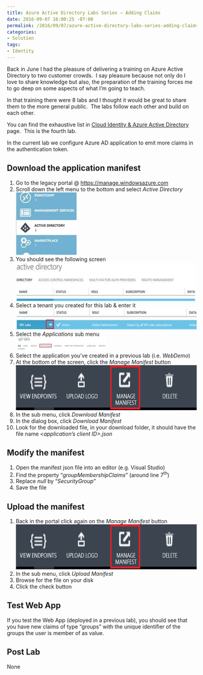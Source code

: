 ```yaml
---
title: Azure Active Directory Labs Series – Adding Claims
date: 2016-09-07 16:00:25 -07:00
permalink: /2016/09/07/azure-active-directory-labs-series-adding-claims/
categories:
- Solution
tags:
- Identity
---
```

<strike></strike> <p>Back in June I had the pleasure of delivering a training on Azure Active Directory to two customer crowds.&nbsp; I say pleasure because not only do I love to share knowledge but also, the preparation of the training forces me to go deep on some aspects of what I’m going to teach.  </p><p>In that training there were 8 labs and I thought it would be great to share them to the more general public.&nbsp; The labs follow each other and build on each other.  </p><p>You can find the exhaustive list in <a href="https://vincentlauzon.com/subject-series/cloud-identity-azure-active-directory/">Cloud Identity &amp; Azure Active Directory</a> page.&nbsp; This is the fourth lab.  </p><p>In the current lab we configure Azure AD application to emit more claims in the authentication token.  <h2>Download the application manifest</h2> <ol> <li>Go to the legacy portal @ <a href="https://manage.windowsazure.com">https://manage.windowsazure.com</a> </li> <li>Scroll down the left menu to the bottom and select <i>Active Directory</i><br /><a href="/assets/posts/2016/3/azure-active-directory-labs-series-adding-claims/clip_image002.jpg"><img title="clip_image002" style="background-image:none;padding-top:0;padding-left:0;display:inline;padding-right:0;border-width:0;" border="0" alt="clip_image002" src="/assets/posts/2016/3/azure-active-directory-labs-series-adding-claims/clip_image002_thumb.jpg" width="161" height="165" /></a> </li> <li>You should see the following screen<br /><a href="/assets/posts/2016/3/azure-active-directory-labs-series-adding-claims/clip_image004.jpg"><img title="clip_image004" style="border-top:0;border-right:0;background-image:none;border-bottom:0;padding-top:0;padding-left:0;border-left:0;display:inline;padding-right:0;" border="0" alt="clip_image004" src="/assets/posts/2016/3/azure-active-directory-labs-series-adding-claims/clip_image004_thumb.jpg" width="531" height="102" /></a> </li> <li>Select a tenant you created for this lab &amp; enter it<br /><a href="/assets/posts/2016/3/azure-active-directory-labs-series-adding-claims/clip_image006.jpg"><img title="clip_image006" style="border-top:0;border-right:0;background-image:none;border-bottom:0;padding-top:0;padding-left:0;border-left:0;display:inline;padding-right:0;" border="0" alt="clip_image006" src="/assets/posts/2016/3/azure-active-directory-labs-series-adding-claims/clip_image006_thumb.jpg" width="566" height="56" /></a> </li> <li>Select the <i>Applications</i> sub menu<br /><a href="/assets/posts/2016/3/azure-active-directory-labs-series-adding-claims/clip_image008.jpg"><img title="clip_image008" style="border-top:0;border-right:0;background-image:none;border-bottom:0;padding-top:0;padding-left:0;border-left:0;display:inline;padding-right:0;" border="0" alt="clip_image008" src="/assets/posts/2016/3/azure-active-directory-labs-series-adding-claims/clip_image008_thumb.jpg" width="240" height="37" /></a> </li> <li>Select the application you’ve created in a previous lab (i.e. <i>WebDemo</i>) </li> <li>At the bottom of the screen, click the <i>Manage Manifest</i> button<br /><a href="/assets/posts/2016/3/azure-active-directory-labs-series-adding-claims/clip_image009.png"><img title="clip_image009" style="border-top:0;border-right:0;background-image:none;border-bottom:0;padding-top:0;padding-left:0;border-left:0;display:inline;padding-right:0;" border="0" alt="clip_image009" src="/assets/posts/2016/3/azure-active-directory-labs-series-adding-claims/clip_image009_thumb.png" width="665" height="119" /></a> </li> <li>In the sub menu, click <i>Download Manifest</i> </li> <li>In the dialog box, click <i>Download Manifest</i> </li> <li>Look for the downloaded file, in your download folder, it should have the file name <i>&lt;application’s client ID&gt;.json</i> </li></ol> <h2>Modify the manifest</h2> <ol> <li>Open the manifest json file into an editor (e.g. Visual Studio) </li> <li>Find the property “<i>groupMembershipClaims</i>” (around line 7<sup>th</sup>) </li> <li>Replace <i>null</i> by “<i>SecurityGroup</i>” </li> <li>Save the file </li></ol> <h2>Upload the manifest</h2> <ol> <li>Back in the portal click again on the <i>Manage Manifest</i> button<br /><a href="/assets/posts/2016/3/azure-active-directory-labs-series-adding-claims/clip_image0091.png"><img title="clip_image009[1]" style="border-top:0;border-right:0;background-image:none;border-bottom:0;padding-top:0;padding-left:0;border-left:0;display:inline;padding-right:0;" border="0" alt="clip_image009[1]" src="/assets/posts/2016/3/azure-active-directory-labs-series-adding-claims/clip_image0091_thumb.png" width="665" height="119" /></a> </li> <li>In the sub menu, click <i>Upload Manifest</i> </li> <li>Browse for the file on your disk </li> <li>Click the check button </li></ol> <h2>Test Web App</h2> </p><p>If you test the Web App (deployed in a previous lab), you should see that you have new claims of type “groups” with the unique identifier of the groups the user is member of as value.  <h2>Post Lab</h2> </p><p>None</p>